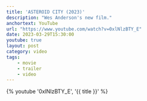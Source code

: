 ```yaml
---
title: 'ASTEROID CITY (2023)'
description: "Wes Anderson's new film."
anchortext: YouTube
url: "https://www.youtube.com/watch?v=0xlNlzBTY_E"
date: 2023-03-29T15:30:00
youtube: true
layout: post
category: video
tags:
    - movie
    - trailer
    - video
---
```

{% youtube '0xlNlzBTY_E', '{{ title }}' %}
